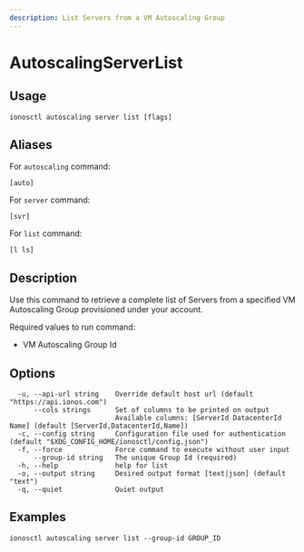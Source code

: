 ```yaml
---
description: List Servers from a VM Autoscaling Group
---
```


# AutoscalingServerList

## Usage

```text
ionosctl autoscaling server list [flags]
```

## Aliases

For `autoscaling` command:

```text
[auto]
```

For `server` command:

```text
[svr]
```

For `list` command:

```text
[l ls]
```

## Description

Use this command to retrieve a complete list of Servers from a specified VM Autoscaling Group provisioned under your account.

Required values to run command:

* VM Autoscaling Group Id

## Options

```text
  -u, --api-url string    Override default host url (default "https://api.ionos.com")
      --cols strings      Set of columns to be printed on output 
                          Available columns: [ServerId DatacenterId Name] (default [ServerId,DatacenterId,Name])
  -c, --config string     Configuration file used for authentication (default "$XDG_CONFIG_HOME/ionosctl/config.json")
  -f, --force             Force command to execute without user input
      --group-id string   The unique Group Id (required)
  -h, --help              help for list
  -o, --output string     Desired output format [text|json] (default "text")
  -q, --quiet             Quiet output
```

## Examples

```text
ionosctl autoscaling server list --group-id GROUP_ID
```

